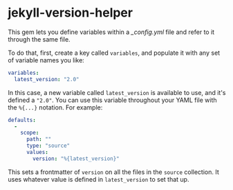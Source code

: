 jekyll-version-helper
=======================

This gem lets you define variables within a *_config.yml* file and refer to it through the same file.

To do that, first, create a key called `variables`, and populate it with any set of variable names you like:

``` yaml
variables:
  latest_version: "2.0"
```

In this case, a new variable called `latest_version` is available to use, and it's defined a `"2.0"`. You can use this variable throughout your YAML file with the `%{...}` notation. For example:

``` yaml
defaults:
  -
    scope:
      path: ""
      type: "source"
      values:
        version: "%{latest_version}"
```

This sets a frontmatter of `version` on all the files in the `source` collection. It uses whatever value is defined in `latest_version` to set that up.

